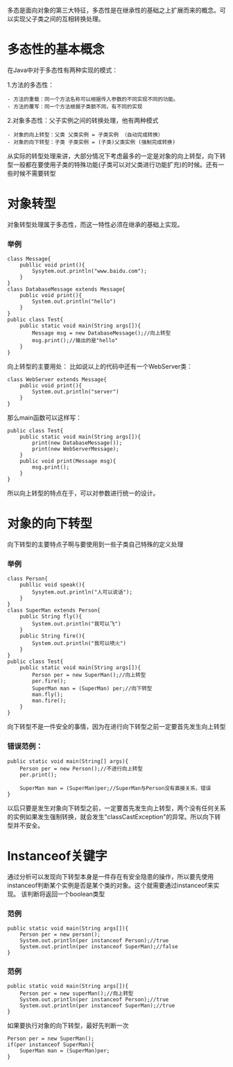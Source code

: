 多态是面向对象的第三大特征，多态性是在继承性的基础之上扩展而来的概念。可以实现父子类之间的互相转换处理。

# 多态性的基本概念
在Java中对于多态性有两种实现的模式：

1.方法的多态性：

	- 方法的重载：同一个方法名称可以根据传入参数的不同实现不同的功能。
	- 方法的覆写：同一个方法根据子类额不同，有不同的实现

2.对象多态性：父子实例之间的转换处理，他有两种模式

	- 对象的向上转型：父类 父类实例 = 子类实例 （自动完成转换）
	- 对象的向下转型：子类 子类实例 = (子类)父类实例 (强制完成转换)

从实际的转型处理来讲，大部分情况下考虑最多的一定是对象的向上转型，向下转型一般都在要使用子类的特殊功能(子类可以对父类进行功能扩充)的时候。还有一些时候不需要转型

# 对象转型
对象转型处理属于多态性，而这一特性必须在继承的基础上实现。
### 举例

```
class Message{
	publlic void print(){
    	Sysytem.out.println("www.baidu.com");
    }
}
class DatabaseMessage extends Message{
	public void print(){
    	System.out.println("hello")
    }
}
public class Test{
	public static void main(String args[]){	
    	Message msg = new DatabaseMessage();//向上转型
        msg.print();//输出的是"hello"
    }
}
```

向上转型的主要用处：
比如说以上的代码中还有一个WebServer类：

```
class WebServer extends Message{
	public void print(){
    	System.out.println("server")
    }
}
```

那么main函数可以这样写：

```
public class Test{
	public static void main(String args[]){	
		print(new DatabaseMessage());
        print(new WebServerMessage);
    }
    public void print(Message msg){
    	msg.print();
    }
}
```

所以向上转型的特点在于，可以对参数进行统一的设计。

# 对象的向下转型
向下转型的主要特点子啊与要使用到一些子类自己特殊的定义处理
### 举例

```
class Person{
	publlic void speak(){
    	Sysytem.out.println("人可以说话");
    }
}
class SuperMan extends Person{
	public String fly(){
    	System.out.println("我可以飞")
    }
    public String fire(){
    	System.out.println("我可以喷火")
    }
}
public class Test{
	public static void main(String args[]){
        Person per = new SuperMan();//向上转型
        per.fire();
        SuperMan man = (SuperMan) per;//向下转型
        man.fly();
        man.fire();
    }
}
```

向下转型不是一件安全的事情，因为在进行向下转型之前一定要首先发生向上转型

### 错误范例：

```
public static void main(String[] args){
	Person per = new Person();//不进行向上转型
    per.print();
    
    SuperMan man = (SuperMan)per;//SuperMan与Person没有直接关系，错误
}
```

以后只要是发生对象向下转型之前，一定要首先发生向上转型，两个没有任何关系的实例如果发生强制转换，就会发生"classCastException"的异常。所以向下转型并不安全。

# Instanceof关键字
通过分析可以发现向下转型本身是一件存在有安全隐患的操作，所以要先使用instanceof判断某个实例是否是某个类的对象。这个就需要通过instanceof来实现。
该判断将返回一个boolean类型

### 范例

```
public static void main(String args[]){
	Person per = new person();
    System.out.println(per instanceof Person);//true
    System.out.println(per instanceof SuperMan);//false
}
```

### 范例

```
public static void main(String args[]){
	Person per = new superMan();//向上转型
    System.out.println(per instanceof Person);//true
    System.out.println(per instanceof SuperMan);//true
}
```

如果要执行对象的向下转型，最好先判断一次

```
Person per = new SuperMan();
if(per instanceof SuperMan){
	SuperMan man = (SuperMan)per;
}
```
